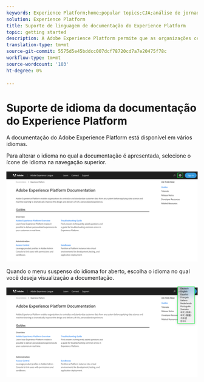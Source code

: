 ```yaml
---
keywords: Experience Platform;home;popular topics;CJA;análise de jornada;análise de jornada do cliente;orquestração de campanha;orquestração;jornada do cliente;jornada;orquestração de jornada;capacidade;região
solution: Experience Platform
title: Suporte de linguagem de documentação do Experience Platform
topic: getting started
description: A Adobe Experience Platform permite que as organizações centralizem e padronizem os dados do cliente antes de aplicar a ciência de dados e o aprendizado de máquina para melhorar drasticamente o design e o delivery de experiências ricas e personalizadas.
translation-type: tm+mt
source-git-commit: 5575d5e45bddcc007dcf78720cd7a7e20475f78c
workflow-type: tm+mt
source-wordcount: '103'
ht-degree: 0%

---
```



# Suporte de idioma da documentação do Experience Platform

A documentação do Adobe Experience Platform está disponível em vários idiomas.

Para alterar o idioma no qual a documentação é apresentada, selecione o ícone de idioma na navegação superior.

![](../images/overview/documentation-language.png)

Quando o menu suspenso do idioma for aberto, escolha o idioma no qual você deseja visualização a documentação.

![](../images/overview/documentation-language-select.png)